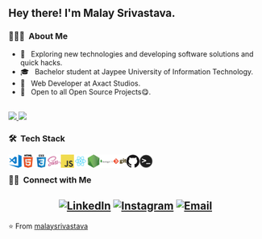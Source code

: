 

<h2> Hey there! I'm Malay Srivastava.</h2>

<h3> 👨🏻‍💻 &nbsp;About Me </h3>

- 🤔 &nbsp; Exploring new technologies and developing software solutions and quick hacks.
- 🎓 &nbsp; Bachelor student at Jaypee University of Information Technology.
- 💼 &nbsp; Web Developer at Axact Studios.
- 🌱 &nbsp; Open to all Open Source Projects😋.
<br/>

<a href="https://github.com/malaysrivastava">
  <img height="180em" src="https://github-readme-stats.vercel.app/api?username=malaysrivastava&theme=buefy&show_icons=true" />
  <img height="180em" src="https://github-readme-stats.vercel.app/api/top-langs/?username=malaysrivastava&theme=buefy&layout=compact" />
</a>


<h3> 🛠 &nbsp;Tech Stack</h3>

<img align="left" alt="Visual Studio Code" width="26px" src="https://raw.githubusercontent.com/github/explore/80688e429a7d4ef2fca1e82350fe8e3517d3494d/topics/visual-studio-code/visual-studio-code.png" />
<img align="left" alt="HTML5" width="26px" src="https://raw.githubusercontent.com/github/explore/80688e429a7d4ef2fca1e82350fe8e3517d3494d/topics/html/html.png" />
<img align="left" alt="CSS3" width="26px" src="https://raw.githubusercontent.com/github/explore/80688e429a7d4ef2fca1e82350fe8e3517d3494d/topics/css/css.png" />
<img align="left" alt="Sass" width="26px" src="https://raw.githubusercontent.com/github/explore/80688e429a7d4ef2fca1e82350fe8e3517d3494d/topics/sass/sass.png" />
<img align="left" alt="JavaScript" width="26px" src="https://raw.githubusercontent.com/github/explore/80688e429a7d4ef2fca1e82350fe8e3517d3494d/topics/javascript/javascript.png" />
<img align="left" alt="React" width="26px" src="https://raw.githubusercontent.com/github/explore/80688e429a7d4ef2fca1e82350fe8e3517d3494d/topics/react/react.png" />
<img align="left" alt="Node.js" width="26px" src="https://raw.githubusercontent.com/github/explore/80688e429a7d4ef2fca1e82350fe8e3517d3494d/topics/nodejs/nodejs.png" />
<img align="left" alt="MongoDB" width="26px" src="https://raw.githubusercontent.com/github/explore/80688e429a7d4ef2fca1e82350fe8e3517d3494d/topics/mongodb/mongodb.png" />
<img align="left" alt="Git" width="26px" src="https://raw.githubusercontent.com/github/explore/80688e429a7d4ef2fca1e82350fe8e3517d3494d/topics/git/git.png" />
<img align="left" alt="GitHub" width="26px" src="https://raw.githubusercontent.com/github/explore/78df643247d429f6cc873026c0622819ad797942/topics/github/github.png" />
<img align="left" alt="Terminal" width="26px" src="https://raw.githubusercontent.com/github/explore/80688e429a7d4ef2fca1e82350fe8e3517d3494d/topics/terminal/terminal.png" /><br/>

<h3> 🤝🏻 &nbsp;Connect with Me </h3>

<h2 align="center">
<a href="https://www.linkedin.com/in/malay-srivastava-1ba73612b/"><img alt="LinkedIn" src="https://img.shields.io/badge/LinkedIn-Malay%20Srivastava-white?style=flat-square&logo=linkedin"></a>
<a href="https://www.instagram.com/malaysrivastava1714"><img alt="Instagram" src="https://img.shields.io/badge/Instagram-malaysrivastava1714-white?style=flat-square&logo=instagram"></a>
<a href="mailto:malaypreet2013@gmail.com"><img alt="Email" src="https://img.shields.io/badge/Email-malaypreet2013@gmail.com-white?style=flat-square&logo=gmail"></a>
</h2>

⭐️ From [malaysrivastava](https://github.com/malaysrivastava)
